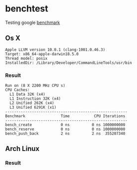 # benchtest
Testing google [benchmark](https://youtu.be/nXaxk27zwlk)

## Os X

```console
Apple LLVM version 10.0.1 (clang-1001.0.46.3)
Target: x86_64-apple-darwin18.5.0
Thread model: posix
InstalledDir: /Library/Developer/CommandLineTools/usr/bin
```

### Result
```console
Run on (8 X 2200 MHz CPU s)
CPU Caches:
  L1 Data 32K (x4)
  L1 Instruction 32K (x4)
  L2 Unified 262K (x4)
  L3 Unified 6291K (x1)
-------------------------------------------------------
Benchmark                Time           CPU Iterations
-------------------------------------------------------
bench_create             0 ns          0 ns 1000000000
bench_reserve            0 ns          0 ns 1000000000
bench_push_back          2 ns          2 ns  355207340
```

## Arch Linux

### Result
